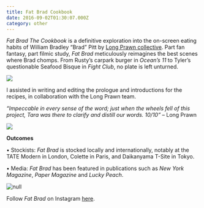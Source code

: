 ```yaml
---
title: Fat Brad Cookbook
date: 2016-09-02T01:30:07.000Z
category: other
---
```

_Fat Brad The Cookbook_ is a definitive exploration into the on-screen eating habits of William Bradley “Brad” Pitt by [Long Prawn collective](https://www.longprawn.com/). Part fan fantasy, part filmic study, _Fat Brad_ meticulously reimagines the best scenes where Brad chomps. From Rusty’s carpark burger in _Ocean’s 11_ to Tyler’s questionable Seafood Bisque in _Fight Club_, no plate is left unturned. 

![](/img/fatbrad.jpg)

I assisted in writing and editing the prologue and introductions for the recipes, in collaboration with the Long Prawn team. 

_“Impeccable in every sense of the word; just when the wheels fell of this project, Tara was there to clarify and distill our words. 10/10”_ – Long Prawn

![](/img/fatbrad_flat_lo_5.jpg)

**Outcomes**

• Stockists: _Fat Brad_ is stocked locally and internationally, notably at the TATE Modern in London, Colette in Paris, and Daikanyama T-Site in Tokyo.

• Media: _Fat Brad_ has been featured in publications such as _New York Magazine_, _Paper Magazine_ and _Lucky Peach_.

![null](/img/fatbrad_flat_hi_7.jpg)

Follow _Fat Brad_ on Instagram [here](https://www.instagram.com/fat_brad/).
